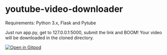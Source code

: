  
# youtube-video-downloader

Requirements:
Python 3.x, Flask and Pytube 

Just run app.py, get to 127.0.0.1:5000, submit the link and BOOM! 
Your video will be downloaded in the cloned directory.

[![Open in Gitpod](https://gitpod.io/button/open-in-gitpod.svg)](https://gitpod.io/#https://github.com/Harsh-0986/youtube-video-downloader)

